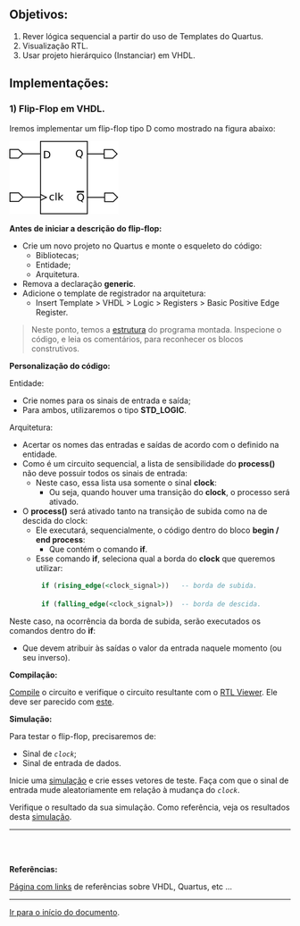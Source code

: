 <a name="inicio"></a>

## Objetivos:

1.  Rever lógica sequencial a partir do uso de Templates do Quartus.
2.  Visualização RTL.
3.  Usar projeto hierárquico (Instanciar) em VHDL.

## Implementações:

### 1) Flip-Flop em VHDL.

Iremos implementar um flip-flop tipo D como mostrado na figura abaixo:

![Imagem do Flip-Flop](imagensComponentes/FF_D.png)

**Antes de iniciar a descrição do flip-flop:**

-   Crie um novo projeto no Quartus e monte o esqueleto do código:
    -   Bibliotecas;
    -   Entidade;
    -   Arquitetura.
-   Remova a declaração **generic**.
-   Adicione o template de registrador na arquitetura:
    -   Insert Template > VHDL > Logic > Registers > Basic Positive Edge Register.

>    Neste ponto, temos a [estrutura][flipflopD] do programa montada. Inspecione o código, e leia os comentários, para reconhecer os blocos construtivos.

**Personalização do código:**

Entidade:

-   Crie nomes para os sinais de entrada e saída;
-   Para ambos, utilizaremos o tipo **STD_LOGIC**.

Arquitetura:

*   Acertar os nomes das entradas e saídas de acordo com o definido na entidade.
*   Como é um circuito sequencial, a lista de sensibilidade do **process()** não deve possuir todos os sinais de entrada:
    *   Neste caso, essa lista usa somente o sinal **clock**:
        *   Ou seja, quando houver uma transição do **clock**, o processo será ativado.
*   O **process()** será ativado tanto na transição de subida como na de descida do clock:
    -   Ele executará, sequencialmente, o código dentro do bloco **begin / end process**:
        -   Que contém o comando **if**.
    -   Esse comando **if**, seleciona qual a borda do **clock** que queremos utilizar:

```vhd
		if (rising_edge(<clock_signal>))   -- borda de subida.

		if (falling_edge(<clock_signal>))  -- borda de descida.
```

Neste caso, na ocorrência da borda de subida, serão executados os comandos dentro do **if**:

-   Que devem atribuir às saídas o valor da entrada naquele momento (ou seu inverso).

<!---
O código final deverá ser parecido com [este][codigoFFD].
-->

**Compilação:**

[Compile][compilacao] o circuito e verifique o circuito resultante com o  [RTL Viewer][rtlViewer]. Ele deve ser parecido com [este][rtlFFD].

**Simulação:**

Para testar o flip-flop, precisaremos de:

-   Sinal de *`clock`*;
-   Sinal de entrada de dados.

Inicie uma [simulação][simulacaoVWF] e crie esses vetores de teste. Faça com que o sinal de entrada mude aleatoriamente em relação à mudança do *`clock`*.

Verifique o resultado da sua simulação. Como referência, veja os resultados desta [simulação][simulFFD].

***

<br><br>

**Referências:**

[Página com links][linksUteis] de referências sobre VHDL, Quartus, etc ...

***

<a name="fimDocumento"></a> [Ir para o início do documento](#inicio).

<!--
######### (inicio dos links) ##########
#######################################
########### Links Internos ############
--->

[flipflopD]:  ./vhdl/_esqueletoFlipFlopTipoD.html

[simulacaoVWF]: ./quartus/_simulacao.html

[compilacao]: ./quartus/_compilarProjetoQuartus.html

[rtlViewer]: ./quartus/_rtlViewerQuartus.html

[rtlFFD]: ./vhdl/_flipFlopTipoD.html#esquema-rtl-do-flip-flop-do-c%C3%B3digo-acima

[simulFFD]: ./vhdl/_simulacaoFFD.html

[linksUteis]: ./linksUteis.html

<!---
#######################################
###########Links Externos##############
####################################### --->

<!---
[novoProjeto]: ./_criarProjetoQuartus
[clausulaBiblioteca]: ./_recursosQuartus#acessar-a-biblioteca-de-modelos-templates
[clausulaUse]: ./_recursosQuartus#escolher-os-templates-de-interesse
[entidadeRegistrador]: ./_entidadeRegistrador
[inserirTemplateEscolhido]: ./_recursosQuartus#inserir-o-template-escolhido
[entidade]: ./_recursosQuartus#escolher-os-templates-de-interesse
[arquitetura]: ./_recursosQuartus#escolher-os-templates-de-interesse
[concurrentStatements]: ./_recursosQuartus#concurrentStatements
[recursosQuartus]: _recursosQuartus
[adicionarArqProjeto]:./_recursosQuartus#adicionar-um-arquivo-ao-projeto
[bibliotecaTemplates]: ./_recursosQuartus#acessar-a-biblioteca-de-modelos-templates
[declaracao]: ./_recursosQuartus#declaracao
[instanciacao]: ./_recursosQuartus#instanciacao



fim
--->
